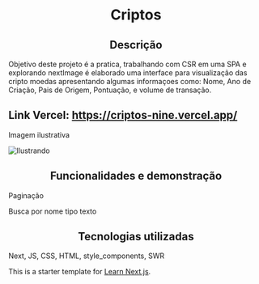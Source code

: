<h1 align="center"> Criptos </h1>

<h2 align="center"> Descrição </h2>
<p> Objetivo deste projeto é a pratica, trabalhando com CSR em uma SPA e explorando nextImage é elaborado uma interface para visualização das cripto moedas apresentando algumas informaçoes como: Nome, Ano de Criação, Pais de Origem, Pontuação, e volume de transação. <p/>

## Link Vercel: https://criptos-nine.vercel.app/

Imagem ilustrativa

![Ilustrando](https://user-images.githubusercontent.com/90703690/208697742-0c50250d-a4a8-4da8-a402-3d93457d7101.png)

<h2 align="center"> Funcionalidades e demonstração </h2>
<p> Paginação <p/>
<p> Busca por nome tipo texto <p/>

<h2 align="center"> Tecnologias utilizadas </h2>
<p> Next, JS, CSS, HTML, style_components, SWR <p/>

This is a starter template for [Learn Next.js](https://nextjs.org/learn).
